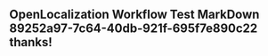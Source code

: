 <properties
ms.topic="hero-topic1"
ms.test1="hero-topic"
ms.test2="test"/>

## OpenLocalization Workflow Test MarkDown 89252a97-7c64-40db-921f-695f7e890c22 thanks!
